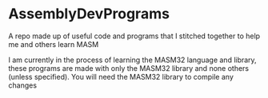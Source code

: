 # AssemblyDevPrograms
A repo made up of useful code and programs that I stitched together to help me and others learn MASM

I am currently in the process of learning the MASM32 language and library, these programs are made with only the MASM32 library and none others (unless specified). 
You will need the MASM32 library to compile any changes
